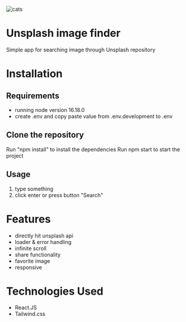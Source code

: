 ![cats](ss.png)

# Unsplash image finder
Simple app for searching image through Unsplash repository

# Installation
## Requirements
- running node version 16.18.0
- create .env and copy paste value from .env.development to .env
## Clone the repository
Run "npm install" to install the dependencies
Run npm start to start the project
## Usage
1. type something
2. click enter or press button "Search"

# Features
- directly hit unsplash api
- loader & error handling
- infinite scroll
- share functionality
- favorite image
- responsive

# Technologies Used
- React.JS
- Tailwind.css
